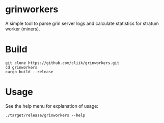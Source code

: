 # grinworkers
A simple tool to parse grin server logs and calculate statistics for stratum worker (miners).

# Build
```
git clone https://github.com/cliik/grinworkers.git
cd grinworkers
cargo build --release
```

# Usage
See the help menu for explanation of usage:
```
./target/release/grinworkers --help
```
